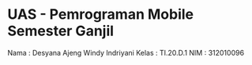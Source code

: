 # UAS - Pemrograman Mobile Semester Ganjil
Nama  : Desyana Ajeng Windy Indriyani
Kelas : TI.20.D.1
NIM   : 312010096

